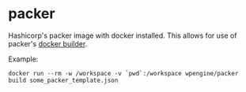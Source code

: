 # packer

Hashicorp's packer image with docker installed. This allows for use of packer's [docker builder](https://www.packer.io/docs/builders/docker.html).

Example:
```
docker run --rm -w /workspace -v `pwd`:/workspace wpengine/packer build some_packer_template.json
```
